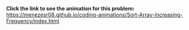 **Click the link to see the animation for this problem:** https://menezesr08.github.io/coding-animations/Sort-Array-Increasing-Frequency/index.html

